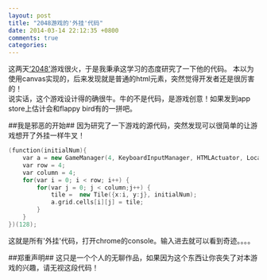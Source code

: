 ```yaml
---
layout: post
title: "2048游戏的'外挂'代码"
date: 2014-03-14 22:12:35 +0800
comments: true
categories: 
---
```

这两天[‘2048’][1]游戏很火，于是我秉承这学习的态度研究了一下他的代码。 
本以为使用canvas实现的，后来发现就是普通的html元素，突然觉得开发者还是很厉害的！  
说实话，这个游戏设计得的确很牛。牛的不是代码，是游戏创意！如果发到app store上估计会和flappy bird有的一拼吧。

<!--more-->

##我是邪恶的开始##
因为研究了一下游戏的源代码，突然发现可以很简单的让游戏想开了外挂一样牛叉！

``` cpp
(function(initialNum){
	var a = new GameManager(4, KeyboardInputManager, HTMLActuator, LocalScoreManager);
	var row = 4;
	var column = 4;
	for(var i = 0; i < row; i++) {
		for(var j = 0; j < column;j++) {
			tile =  new Tile({x:i, y:j}, initialNum);
			a.grid.cells[i][j] = tile;
		}
	}
})(128);
```

这就是所有'外挂'代码，打开chrome的console。输入进去就可以看到奇迹。。。。

##郑重声明##
这只是一个个人的无聊作品，如果因为这个东西让你丧失了对本游戏的兴趣，请无视这段代码！


[1]:http://gabrielecirulli.github.io/2048/
